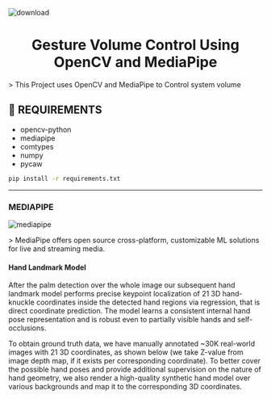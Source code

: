   ![download](https://github.com/user-attachments/assets/486278f1-6cef-42dd-a3bd-fd4ee9a9d73e)
<div align="center">
  <h1>Gesture Volume Control Using OpenCV and MediaPipe</h1>
 </div>
> This Project uses OpenCV and MediaPipe to Control system volume 

## 💾 REQUIREMENTS
+ opencv-python
+ mediapipe
+ comtypes
+ numpy
+ pycaw

```bash
pip install -r requirements.txt
```
***
### MEDIAPIPE
![mediapipe](https://github.com/user-attachments/assets/dd20a720-cb9f-4419-b25e-8f3b381e17b1)
<div align="center">
</div>
> MediaPipe offers open source cross-platform, customizable ML solutions for live and streaming media.

#### Hand Landmark Model
After the palm detection over the whole image our subsequent hand landmark model performs precise keypoint localization of 21 3D hand-knuckle coordinates inside the detected hand regions via regression, that is direct coordinate prediction. The model learns a consistent internal hand pose representation and is robust even to partially visible hands and self-occlusions.

To obtain ground truth data, we have manually annotated ~30K real-world images with 21 3D coordinates, as shown below (we take Z-value from image depth map, if it exists per corresponding coordinate). To better cover the possible hand poses and provide additional supervision on the nature of hand geometry, we also render a high-quality synthetic hand model over various backgrounds and map it to the corresponding 3D coordinates.<be>
